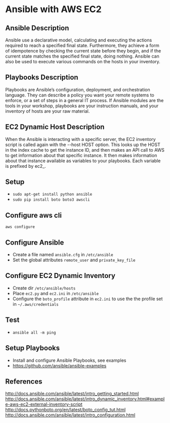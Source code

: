 # Ansible with AWS EC2

## Ansible Description
Ansible use a declarative model, calculating and executing the actions required to reach a specified final state. Furthermore, they achieve a form of idempotence by checking the current state before they begin, and if the current state matches the specified final state, doing nothing. Ansible can also be used to execute various commands on the hosts in your inventory.

## Playbooks Description
Playbooks are Ansible’s configuration, deployment, and orchestration language. They can describe a policy you want your remote systems to enforce, or a set of steps in a general IT process. If Ansible modules are the tools in your workshop, playbooks are your instruction manuals, and your inventory of hosts are your raw material.

## EC2 Dynamic Host Description
When the Ansible is interacting with a specific server, the EC2 inventory script is called again with the --host HOST option. This looks up the HOST in the index cache to get the instance ID, and then makes an API call to AWS to get information about that specific instance. It then makes information about that instance available as variables to your playbooks. Each variable is prefixed by ec2_.

## Setup
  - `sudo apt-get install python ansible`
  - `sudo pip install boto boto3 awscli`
  
## Configure aws cli
`aws configure`

## Configure Ansible
  - Create a file named `ansible.cfg` in `/etc/ansible`
  - Set the global attributes `remote_user` and `private_key_file`

## Configure EC2 Dynamic Inventory
  - Create dir `/etc/ansible/hosts`
  - Place `ec2.py` and `ec2.ini` in `/etc/ansible`
  - Configure the `boto_profile` attribute in `ec2.ini` to use the the profile set in `~/.aws/credentials`
  
## Test
  - `ansible all -m ping`

## Setup Playbooks
  - Install and configure Ansible Playbooks, see examples
  - https://github.com/ansible/ansible-examples

## References
http://docs.ansible.com/ansible/latest/intro_getting_started.html
http://docs.ansible.com/ansible/latest/intro_dynamic_inventory.html#example-aws-ec2-external-inventory-script
http://docs.pythonboto.org/en/latest/boto_config_tut.html
http://docs.ansible.com/ansible/latest/intro_configuration.html

